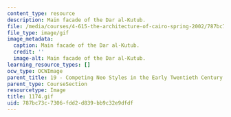 ```yaml
---
content_type: resource
description: Main facade of the Dar al-Kutub.
file: /media/courses/4-615-the-architecture-of-cairo-spring-2002/787bc73c7306fdd2d839bb9c32e9dfdf_1174.gif
file_type: image/gif
image_metadata:
  caption: Main facade of the Dar al-Kutub.
  credit: ''
  image-alt: Main facade of the Dar al-Kutub.
learning_resource_types: []
ocw_type: OCWImage
parent_title: 19 - Competing Neo Styles in the Early Twentieth Century
parent_type: CourseSection
resourcetype: Image
title: 1174.gif
uid: 787bc73c-7306-fdd2-d839-bb9c32e9dfdf
---
```


